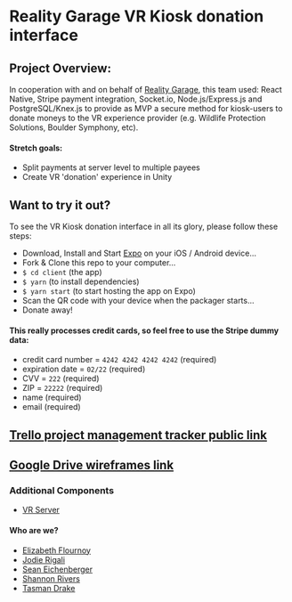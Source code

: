 # Reality Garage VR Kiosk donation interface

## Project Overview:
In cooperation with and on behalf of [Reality Garage](http://realitygarage.com/), this team used: React Native, Stripe payment integration, Socket.io, Node.js/Express.js and PostgreSQL/Knex.js to provide as MVP a secure method for kiosk-users to donate moneys to the VR experience provider (e.g. Wildlife Protection Solutions, Boulder Symphony, etc).
#### Stretch goals:
- Split payments at server level to multiple payees
- Create VR 'donation' experience in Unity

## Want to try it out?
To see the VR Kiosk donation interface in all its glory, please follow these steps:
- Download, Install and Start [Expo](https://expo.io/) on your iOS / Android device...
- Fork & Clone this repo to your computer...
- ```$ cd client``` (the app)
- ```$ yarn``` (to install dependencies)
- ```$ yarn start``` (to start hosting the app on Expo)
- Scan the QR code with your device when the packager starts...
- Donate away!
#### This really processes credit cards, so feel free to use the Stripe dummy data:
- credit card number = ```4242 4242 4242 4242``` (required)
- expiration date = ```02/22``` (required)
- CVV = ```222``` (required)
- ZIP = ```22222``` (required)
- name (required)
- email (required)


## [Trello project management tracker public link](https://trello.com/b/NjV8tJT7/vr-app)
## [Google Drive wireframes link](https://drive.google.com/drive/folders/0BwXfo7CF48C2SjZaU2lRNVhWWFk)

### Additional Components
- [VR Server](https://github.com/tasmandrake/vr_server)

#### Who are we?
- [Elizabeth Flournoy](https://github.com/emflournoy)
- [Jodie Rigali](https://github.com/jmrigali)
- [Sean Eichenberger](https://github.com/speichs)
- [Shannon Rivers](https://github.com/senbenito)
- [Tasman Drake](https://github.com/tasmandrake)
